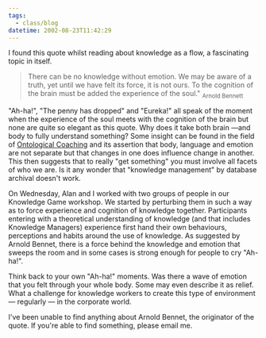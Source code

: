```yaml
---
tags:
  - class/blog
datetime: 2002-08-23T11:42:29
---
```

I found this quote whilst reading about knowledge as a flow, a fascinating topic in itself.

> There can be no knowledge without emotion. We may be aware of a truth, yet until we have felt its force, it is not ours. To the cognition of the brain must be added the experience of the soul." <sub>Arnold Bennett</sub>

"Ah-ha!", "The penny has dropped" and "Eureka!" all speak of the moment when the experience of the soul meets with the cognition of the brain but none are quite so elegant as this quote. Why does it take both brain —and body to fully understand something? Some insight can be found in the field of [Ontological Coaching](http://www.newfieldinstitute.com.au/html/ontcoach.html) and its assertion that body, language and emotion are not separate but that changes in one does influence change in another. This then suggests that to really "get something" you must involve all facets of who we are. Is it any wonder that "knowledge management" by database archival doesn't work.

On Wednesday, Alan and I worked with two groups of people in our Knowledge Game workshop. We started by perturbing them in such a way as to force experience and cognition of knowledge together. Participants entering with a theoretical understanding of knowledge (and that includes Knowledge Managers) experience first hand their own behaviours, perceptions and habits around the use of  knowledge. As suggested by Arnold Bennet, there is a force behind the knowledge and emotion that sweeps the room and in some cases is strong enough for people to cry "Ah-ha!".

Think back to your own "Ah-ha!" moments. Was there a wave of emotion that you felt through your whole body. Some may even describe it as relief. What a challenge for knowledge workers to create this type of environment — regularly — in the corporate world.

I've been unable to find anything about Arnold Bennet, the originator of the quote. If you're able to find something, please email me.
